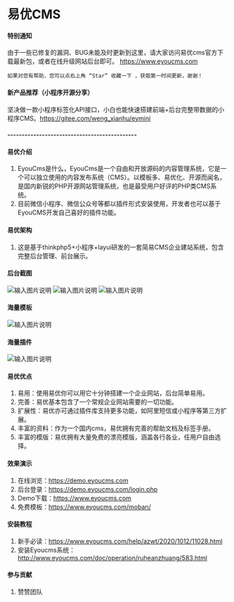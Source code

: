 # 易优CMS

#### 特别通知
由于一些已修复的漏洞、BUG未能及时更新到这里，请大家访问易优cms官方下载最新包，或者在线升级网站后台即可。 https://www.eyoucms.com

```
如果对您有帮助，您可以点右上角 “Star” 收藏一下 ，获取第一时间更新，谢谢！
```

#### 新产品推荐（小程序开源分享）
坚决做一款小程序标签化API接口，小白也能快速搭建前端+后台完整带数据的小程序CMS。https://gitee.com/weng_xianhu/eymini

#### ---------------------------------------------

#### 易优介绍
1. EyouCms是什么，EyouCms是一个自由和开放源码的内容管理系统，它是一个可以独立使用的内容发布系统（CMS）。以模板多、易优化、开源而闻名，是国内新锐的PHP开源网站管理系统，也是最受用户好评的PHP类CMS系统。
2. 目前微信小程序、微信公众号等都以插件形式安装使用，开发者也可以基于EyouCMS开发自己喜好的插件功能。

#### 易优架构
1. 这是基于thinkphp5+小程序+layui研发的一套简易CMS企业建站系统，包含完整后台管理、前台展示。

#### 后台截图
![输入图片说明](https://images.gitee.com/uploads/images/2021/0527/201959_68da4d3c_1283764.png "QQ截图20210527180818.png")
![输入图片说明](https://images.gitee.com/uploads/images/2021/0527/202013_1f40ab6d_1283764.png "QQ截图20210527200858.png")
![输入图片说明](https://images.gitee.com/uploads/images/2021/0527/202020_d7db394a_1283764.png "QQ截图20210527201250.png")

#### 海量模板
![输入图片说明](https://images.gitee.com/uploads/images/2021/0527/202459_9da3e8ed_1283764.png "QQ截图20210527202316.png")

#### 海量插件
![输入图片说明](https://images.gitee.com/uploads/images/2021/0527/202517_83f915ea_1283764.png "QQ截图20210527202153.png")

#### 易优优点
1. 易用：使用易优你可以用它十分钟搭建一个企业网站，后台简单易用。
2. 完善：易优基本包含了一个常规企业网站需要的一切功能。
3. 扩展性：易优亦可通过插件库支持更多功能，如阿里短信或小程序等第三方扩展。
4. 丰富的资料：作为一个国内cms，易优拥有完善的帮助文档及标签手册。
5. 丰富的模版：易优拥有大量免费的漂亮模版，涵盖各行各业，任用户自由选择。

#### 效果演示
1. 在线浏览：https://demo.eyoucms.com
2. 后台登录：https://demo.eyoucms.com/login.php
3. Demo下载：https://www.eyoucms.com
4. 免费模板：https://www.eyoucms.com/moban/

#### 安装教程
1. 新手必读：https://www.eyoucms.com/help/azwt/2020/1012/11028.html
2. 安装Eyoucms系统：http://www.eyoucms.com/doc/operation/ruheanzhuang/583.html

#### 参与贡献
1. 赞赞团队
